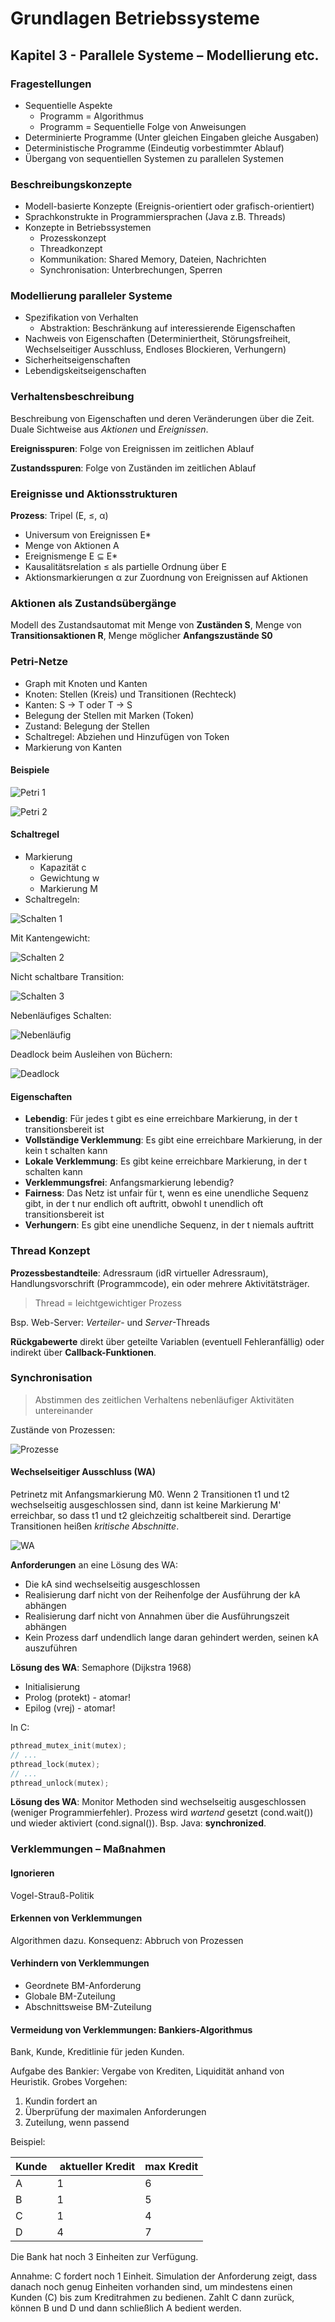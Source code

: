 # Grundlagen Betriebssysteme
## Kapitel 3 - Parallele Systeme – Modellierung etc.
### Fragestellungen
* Sequentielle Aspekte
	* Programm = Algorithmus
	* Programm = Sequentielle Folge von Anweisungen
* Determinierte Programme (Unter gleichen Eingaben gleiche Ausgaben)
* Deterministische Programme (Eindeutig vorbestimmter Ablauf)
* Übergang von sequentiellen Systemen zu parallelen Systemen

### Beschreibungskonzepte
* Modell-basierte Konzepte (Ereignis-orientiert oder grafisch-orientiert)
* Sprachkonstrukte in Programmiersprachen (Java z.B. Threads)
* Konzepte in Betriebssystemen
	* Prozesskonzept
	* Threadkonzept
	* Kommunikation: Shared Memory, Dateien, Nachrichten
	* Synchronisation: Unterbrechungen, Sperren

### Modellierung paralleler Systeme
* Spezifikation von Verhalten
	* Abstraktion: Beschränkung auf interessierende Eigenschaften
* Nachweis von Eigenschaften (Determiniertheit, Störungsfreiheit, Wechselseitiger Ausschluss, Endloses Blockieren, Verhungern)
* Sicherheitseigenschaften
* Lebendigskeitseigenschaften

### Verhaltensbeschreibung
Beschreibung von Eigenschaften und deren Veränderungen über die Zeit. Duale Sichtweise aus *Aktionen* und *Ereignissen*.

**Ereignisspuren**: Folge von Ereignissen im zeitlichen Ablauf

**Zustandsspuren**: Folge von Zuständen im zeitlichen Ablauf

### Ereignisse und Aktionsstrukturen
**Prozess**: Tripel (E, ≤, α)

* Universum von Ereignissen E*
* Menge von Aktionen A
* Ereignismenge E ⊆ E*
* Kausalitätsrelation ≤ als partielle Ordnung über E
* Aktionsmarkierungen α zur Zuordnung von Ereignissen auf Aktionen

### Aktionen als Zustandsübergänge
Modell des Zustandsautomat mit Menge von **Zuständen S**, Menge von **Transitionsaktionen R**, Menge möglicher **Anfangszustände S0**

### Petri-Netze
* Graph mit Knoten und Kanten
* Knoten: Stellen (Kreis) und Transitionen (Rechteck)
* Kanten: S -> T oder T -> S
* Belegung der Stellen mit Marken (Token)
* Zustand: Belegung der Stellen
* Schaltregel: Abziehen und Hinzufügen von Token
* Markierung von Kanten

#### Beispiele
![Petri 1](bild_03_petri_1.png)

![Petri 2](bild_03_petri_2.png)

#### Schaltregel
* Markierung
	* Kapazität c
	* Gewichtung w
	* Markierung M
* Schaltregeln:

![Schalten 1](bild_03_schalten_1.png)

Mit Kantengewicht:

![Schalten 2](bild_03_schalten_2.png)

Nicht schaltbare Transition:

![Schalten 3](bild_03_schalten_3.png "Nicht schaltbar")

Nebenläufiges Schalten:

![Nebenläufig](bild_03_petri_nebenläufig.png)

Deadlock beim Ausleihen von Büchern:

![Deadlock](bild_03_petri_bücher.png)

#### Eigenschaften
* **Lebendig**: Für jedes t gibt es eine erreichbare Markierung, in der t transitionsbereit ist
* **Vollständige Verklemmung**: Es gibt eine erreichbare Markierung, in der kein t schalten kann
* **Lokale Verklemmung**: Es gibt keine erreichbare Markierung, in der t schalten kann
* **Verklemmungsfrei**: Anfangsmarkierung lebendig?
* **Fairness**: Das Netz ist unfair für t, wenn es eine unendliche Sequenz gibt, in der t nur endlich oft auftritt, obwohl t unendlich oft transitionsbereit ist
* **Verhungern**: Es gibt eine unendliche Sequenz, in der t niemals auftritt

### Thread Konzept
**Prozessbestandteile**: Adressraum (idR virtueller Adressraum), Handlungsvorschrift (Programmcode), ein oder mehrere Aktivitätsträger.

> Thread = leichtgewichtiger Prozess

Bsp. Web-Server: *Verteiler*- und *Server*-Threads

**Rückgabewerte** direkt über geteilte Variablen (eventuell Fehleranfällig) oder indirekt über **Callback-Funktionen**.

### Synchronisation
> Abstimmen des zeitlichen Verhaltens nebenläufiger Aktivitäten untereinander

Zustände von Prozessen:

![Prozesse](bild_03_prozesse.png)

#### Wechselseitiger Ausschluss (WA)
Petrinetz mit Anfangsmarkierung M0. Wenn 2 Transitionen t1 und t2 wechselseitig ausgeschlossen sind, dann ist keine Markierung M' erreichbar, so dass t1 und t2 gleichzeitig schaltbereit sind. Derartige Transitionen heißen *kritische Abschnitte*.

![WA](bild_03_wechselseitig.png)

**Anforderungen** an eine Lösung des WA:

* Die kA sind wechselseitig ausgeschlossen
* Realisierung darf nicht von der Reihenfolge der Ausführung der kA abhängen
* Realisierung darf nicht von Annahmen über die Ausführungszeit abhängen
* Kein Prozess darf undendlich lange daran gehindert werden, seinen kA auszuführen

**Lösung des WA**: Semaphore (Dijkstra 1968)
* Initialisierung
* Prolog (protekt) - atomar!
* Epilog (vrej) - atomar!

In C:

```c
pthread_mutex_init(mutex);
// ...
pthread_lock(mutex);
// ...
pthread_unlock(mutex);
```

**Lösung des WA**: Monitor
Methoden sind wechselseitig ausgeschlossen (weniger Programmierfehler). Prozess wird *wartend* gesetzt (cond.wait()) und wieder aktiviert (cond.signal()). Bsp. Java: **synchronized**.

### Verklemmungen – Maßnahmen
#### Ignorieren
Vogel-Strauß-Politik

#### Erkennen von Verklemmungen
Algorithmen dazu. Konsequenz: Abbruch von Prozessen

#### Verhindern von Verklemmungen
* Geordnete BM-Anforderung
* Globale BM-Zuteilung
* Abschnittsweise BM-Zuteilung

#### Vermeidung von Verklemmungen: Bankiers-Algorithmus
Bank, Kunde, Kreditlinie für jeden Kunden.

Aufgabe des Bankier: Vergabe von Krediten, Liquidität anhand von Heuristik. Grobes Vorgehen:

1. Kundin fordert an
2. Überprüfung der maximalen Anforderungen
3. Zuteilung, wenn passend

Beispiel:

| Kunde | aktueller Kredit | max Kredit |
|-------|------------------|------------|
| A     | 1                | 6          |
| B     | 1                | 5          |
| C     | 1                | 4          |
| D     | 4	               | 7          |

Die Bank hat noch 3 Einheiten zur Verfügung.

Annahme: C fordert noch 1 Einheit. Simulation der Anforderung zeigt, dass danach noch genug Einheiten vorhanden sind, um mindestens einen Kunden (C) bis zum Kreditrahmen zu bedienen. Zahlt C dann zurück, können B und D und dann schließlich A bedient werden.
